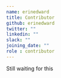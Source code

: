 ```yaml
---
name: erinedward
title: Contributor
github: erinedward
twitter: ""
linkedin: ""
slack: ""
joining_date: ""
role : contributor
---
```


Still waiting for this
